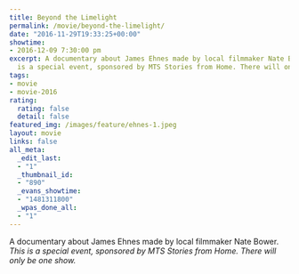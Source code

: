 ```yaml
---
title: Beyond the Limelight
permalink: /movie/beyond-the-limelight/
date: "2016-11-29T19:33:25+00:00"
showtime:
- 2016-12-09 7:30:00 pm
excerpt: A documentary about James Ehnes made by local filmmaker Nate Bower. This
  is a special event, sponsored by MTS Stories from Home. There will only be one show.
tags:
- movie
- movie-2016
rating:
  rating: false
  detail: false
featured_img: /images/feature/ehnes-1.jpeg
layout: movie
links: false
all_meta:
  _edit_last:
  - "1"
  _thumbnail_id:
  - "890"
  _evans_showtime:
  - "1481311800"
  _wpas_done_all:
  - "1"
---
```


A documentary about James Ehnes made by local filmmaker Nate Bower. *This is a special event, sponsored by MTS Stories from Home. There will only be one show.*